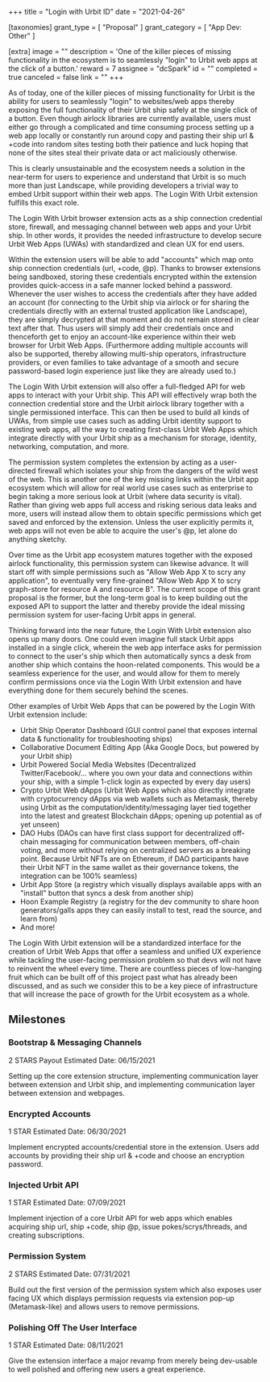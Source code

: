 +++
title = "Login with Urbit ID"
date = "2021-04-26"

[taxonomies]
grant_type = [ "Proposal" ]
grant_category = [ "App Dev: Other" ]

[extra]
image = ""
description = 'One of the killer pieces of missing functionality in the ecosystem is to seamlessly "login" to Urbit web apps at the click of a button.'
reward = 7
assignee = "dcSpark"
id = ""
completed = true
canceled = false
link = ""
+++

As of today, one of the killer pieces of missing functionality for Urbit is the ability for users to seamlessly "login" to websites/web apps thereby exposing the full functionality of their Urbit ship safely at the single click of a button. Even though airlock libraries are currently available, users must either go through a complicated and time consuming process setting up a web app locally or constantly run around copy and pasting their ship url & +code into random sites testing both their patience and luck hoping that none of the sites steal their private data or act maliciously otherwise.

This is clearly unsustainable and the ecosystem needs a solution in the near-term for users to experience and understand that Urbit is so much more than just Landscape, while providing developers a trivial way to embed Urbit support within their web apps. The Login With Urbit extension fulfills this exact role.

The Login With Urbit browser extension acts as a ship connection credential store, firewall, and messaging channel between web apps and your Urbit ship. In other words, it provides the needed infrastructure to develop secure Urbit Web Apps (UWAs) with standardized and clean UX for end users.

Within the extension users will be able to add "accounts" which map onto ship connection credentials (url, +code, @p). Thanks to browser extensions being sandboxed, storing these credentials encrypted within the extension provides quick-access in a safe manner locked behind a password. Whenever the user wishes to access the credentials after they have added an account (for connecting to the Urbit ship via airlock or for sharing the credentials directly with an external trusted application like Landscape), they are simply decrypted at that moment and do not remain stored in clear text after that. Thus users will simply add their credentials once and thenceforth get to enjoy an account-like experience within their web browser for Urbit Web Apps. (Furthermore adding multiple accounts will also be supported, thereby allowing multi-ship operators, infrastructure providers, or even families to take advantage of a smooth and secure password-based login experience just like they are already used to.)

The Login With Urbit extension will also offer a full-fledged API for web apps to interact with your Urbit ship. This API will effectively wrap both the connection credential store and the Urbit airlock library together with a single permissioned interface. This can then be used to build all kinds of UWAs, from simple use cases such as adding Urbit identity support to existing web apps, all the way to creating first-class Urbit Web Apps which integrate directly with your Urbit ship as a mechanism for storage, identity, networking, computation, and more.

The permission system completes the extension by acting as a user-directed firewall which isolates your ship from the dangers of the wild west of the web. This is another one of the key missing links within the Urbit app ecosystem which will allow for real world use cases such as enterprise to begin taking a more serious look at Urbit (where data security is vital). Rather than giving web apps full access and risking serious data leaks and more, users will instead allow them to obtain specific permissions which get saved and enforced by the extension. Unless the user explicitly permits it, web apps will not even be able to acquire the user's @p, let alone do anything sketchy.

Over time as the Urbit app ecosystem matures together with the exposed airlock functionality, this permission system can likewise advance. It will start off with simple permissions such as "Allow Web App X to scry any application", to eventually very fine-grained "Allow Web App X to scry graph-store for resource A and resource B". The current scope of this grant proposal is the former, but the long-term goal is to keep building out the exposed API to support the latter and thereby provide the ideal missing permission system for user-facing Urbit apps in general.

Thinking forward into the near future, the Login With Urbit extension also opens up many doors. One could even imagine full stack Urbit apps installed in a single click, wherein the web app interface asks for permission to connect to the user's ship which then automatically syncs a desk from another ship which contains the hoon-related components. This would be a seamless experience for the user, and would allow for them to merely confirm permissions once via the Login With Urbit extension and have everything done for them securely behind the scenes.

Other examples of Urbit Web Apps that can be powered by the Login With Urbit extension include:

- Urbit Ship Operator Dashboard (GUI control panel that exposes internal data & functionality for troubleshooting ships)
- Collaborative Document Editing App (Aka Google Docs, but powered by your Urbit ship)
- Urbit Powered Social Media Websites (Decentralized Twitter/Facebook/… where you own your data and connections within your ship, with a simple 1-click login as expected by every day users)
- Crypto Urbit Web dApps (Urbit Web Apps which also directly integrate with cryptocurrency dApps via web wallets such as Metamask, thereby using Urbit as the computation/identity/messaging layer tied together into the latest and greatest Blockchain dApps; opening up potential as of yet unseen)
- DAO Hubs (DAOs can have first class support for decentralized off-chain messaging for communication between members, off-chain voting, and more without relying on centralized servers as a breaking point. Because Urbit NFTs are on Ethereum, if DAO participants have their Urbit NFT in the same wallet as their governance tokens, the integration can be 100% seamless)
- Urbit App Store (a registry which visually displays available apps with an "install" button that syncs a desk from another ship)
- Hoon Example Registry (a registry for the dev community to share hoon generators/galls apps they can easily install to test, read the source, and learn from)
- And more!

The Login With Urbit extension will be a standardized interface for the creation of Urbit Web Apps that offer a seamless and unified UX experience while tackling the user-facing permission problem so that devs will not have to reinvent the wheel every time. There are countless pieces of low-hanging fruit which can be built off of this project past what has already been discussed, and as such we consider this to be a key piece of infrastructure that will increase the pace of growth for the Urbit ecosystem as a whole.

## Milestones

### Bootstrap & Messaging Channels

2 STARS Payout
Estimated Date: 06/15/2021

Setting up the core extension structure, implementing communication layer between extension and Urbit ship, and implementing communication layer between extension and webpages.

### Encrypted Accounts

1 STAR
Estimated Date: 06/30/2021

Implement encrypted accounts/credential store in the extension. Users add accounts by providing their ship url & +code and choose an encryption password.

### Injected Urbit API

1 STAR
Estimated Date: 07/09/2021

Implement injection of a core Urbit API for web apps which enables acquiring ship url, ship +code, ship @p, issue pokes/scrys/threads, and creating subscriptions.

### Permission System

2 STARS
Estimated Date: 07/31/2021

Build out the first version of the permission system which also exposes user facing UX which displays permission requests via extension pop-up (Metamask-like) and allows users to remove permissions.

### Polishing Off The User Interface

1 STAR
Estimated Date: 08/11/2021

Give the extension interface a major revamp from merely being dev-usable to well polished and offering new users a great experience.

